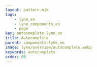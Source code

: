 ```yaml
---
layout: pattern.njk
tags: 
    - lyne_en
    - lyne_components_en
    - page
key: autocomplete-lyne_en
title: Autocomplete
parent: components-lyne_en
image: lyne/overview/autocomplete.webp
keywords: autocomplete
order: 60
---
```

